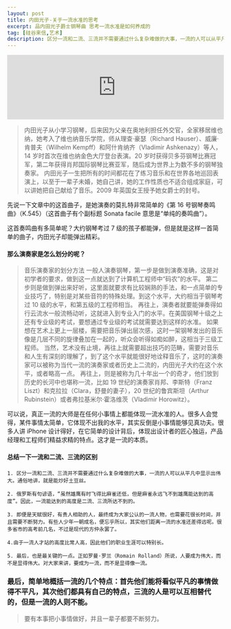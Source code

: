 ```yaml
---
layout: post
title: 内田光子-关于一流水准的思考
excerpt: 品内田光子爵士钢琴曲 思考一流水准是如何养成的
tag: [硅谷来信,艺术]
description: 区分一流和二流、三流并不需要通过什么复杂难做的大事，一流的人可以从平凡中显示出伟大。通俗地讲，就是能炒好土豆丝。
---
```


<iframe allow="autoplay *; encrypted-media *;" frameborder="0" height="150" style="width:100%;max-width:660px;overflow:hidden;background:transparent;" sandbox="allow-forms allow-popups allow-same-origin allow-scripts allow-storage-access-by-user-activation allow-top-navigation-by-user-activation" src="https://embed.music.apple.com/cn/album/piano-sonata-no-16-in-c-k-545-sonata-facile-i-allegro/83736233?i=83736570"></iframe>

>内田光子从小学习钢琴，后来因为父亲在奥地利担任外交官，全家移居维也纳，她考入了维也纳音乐学院，师从理查·豪瑟（Richard Hauser）、威廉·肯普夫（Wilhelm Kempff）和阿什肯纳齐（Vladimir Ashkenazy）等人，14 岁时首次在维也纳金色大厅登台表演。20 岁时获得贝多芬钢琴比赛冠军，第二年获得肖邦国际钢琴比赛亚军，随后成为世界上为数不多的钢琴独奏家。
>内田光子一生把所有的时间都花在了练习音乐和在世界各地巡回表演上，以至于一辈子未婚，她自己讲，她的工作性质也不适合组成家庭，可以讲她把自己献给了音乐。2009 年英国女王授予她女爵士的封号。

先说一下文章中的这首曲子，是她演奏的莫扎特非常简单的《第 16 号钢琴奏鸣曲》（K.545）（这首曲子有个副标题 Sonata facile 意思是“单纯的奏鸣曲”）。

这首奏鸣曲有多简单呢？大约钢琴考过 7 级的孩子都能弹，但是就是这样一首简单的曲子，内田光子却能弹出精彩。

#### 那么演奏家是怎么划分的呢？

>音乐演奏家的划分方法
一般人演奏钢琴，第一步是做到演奏准确，这是对初学者的要求，做到这一点就达到了计算机工程师中“码农”的水平。
第二步则是做到弹出来好听，这里面就要求有比较娴熟的手法，和一点简单的专业技巧了，特别是对某些音符的特殊处理。到这个水平，大约相当于钢琴考过 10 级的水平，和第五级的工程师相当。
再往上，演奏者就要能弹奏得如行云流水一般流畅动听，这就进入到专业入门的水平。在美国钢琴十级之上还有专业级的考试，要想通过专业级的考试就需要达到这样的水准。
如果想在艺术上更上一层楼，需要把音乐弹出层次感，这时一架钢琴发出的音乐像是几层不同的旋律叠加在一起的，听众会听得如痴如醉，这相当于三级工程师。
当然，艺术没有止境，再往上就需要超出技巧的范畴，需要对音乐和人生有深刻的理解了，到了这个水平就能很好地诠释音乐了，这时的演奏家可以被称为当代一流的演奏家或者历史上二流的，内田光子大约在这个水平，或者略高一点。
再往上，则是被称为几十年出一个的奇才，他们放到历史的长河中也堪称一流，比如 19 世纪的演奏家肖邦、李斯特（Franz Liszt）和克拉拉（Clara，舒曼的妻子），20 世纪的鲁宾斯坦（Arthur Rubinstein）或者弗拉基米尔·霍洛维茨（Vladimir Horowitz）。

可以说，真正一流的大师是在任何小事情上都能体现一流水准的人。很多人会觉得，某件事情太简单，它体现不出我的水平，其实反倒是小事情能够见真功夫。很多人讲 iPhone 设计得好，在它简单的设计背后，体现出设计者的匠心独运，产品经理和工程师们精益求精的特点。这才是一流的本质。

#### 总结一下一流和二流、三流的区别
```
1. 区分一流和二流、三流并不需要通过什么复杂难做的大事，一流的人可以从平凡中显示出伟大。通俗地讲，就是能炒好土豆丝。

2. 俄罗斯有句谚语，“虽然雄鹰有时飞得比麻雀还低，但是麻雀永远飞不到雄鹰能达到的高度”。因此，一流能达到的高度是二流、三流所达不到的。

3. 即便是天赋很好，有贵人相助的人，最终成为大家公认的一流人物，也需要花很长时间，并且需要不断努力。有些人少年一朝成名，便忘乎所以，其实他们距离一流的水准还差得远呢。很多省市的高考前几名，不过是现代的方仲永罢了。

4.由于一流人才站的高度比常人高，因此他们的职业生涯可以特别长。

5. 最后，也是最关键的一点。正如罗曼·罗兰（Romain Rolland）所说，人要成为伟大，而不是显得伟大。对大家来讲，要成为一流，而不是显得像一流。

```

### 最后，简单地概括一流的几个特点：首先他们能将看似平凡的事情做得不平凡，其次他们都具有自己的特点，三流的人是可以互相替代的，但是一流的人则不能。

> 要有本事把小事情做好，并且一辈子都要不断努力。